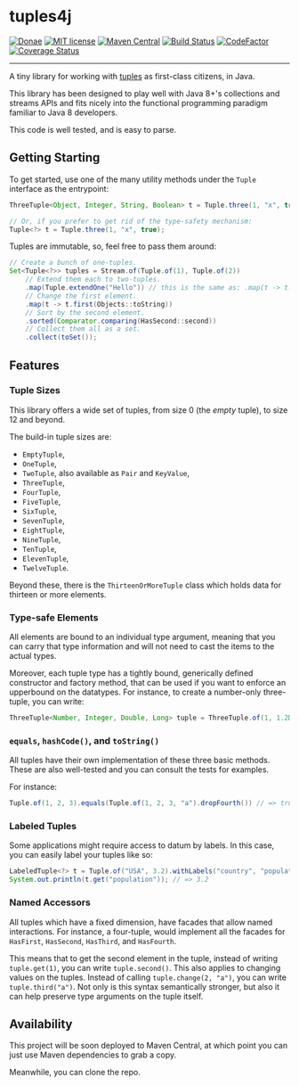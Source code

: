 # tuples4j

[![Donae](https://img.shields.io/badge/paypal-donate-yellow.svg)](https://paypal.me/mmnaseri)
[![MIT license](http://img.shields.io/badge/license-MIT-brightgreen.svg)](http://opensource.org/licenses/MIT)
[![Maven Central](https://maven-badges.herokuapp.com/maven-central/com.mmnaseri.utils/tuples4j/badge.svg)](https://maven-badges.herokuapp.com/maven-central/com.mmnaseri.utils/spring-data-mock)
[![Build Status](https://travis-ci.org/mmnaseri/tuples4j.svg?branch=master)](https://travis-ci.org/mmnaseri/tuples4j)
[![CodeFactor](https://www.codefactor.io/repository/github/mmnaseri/tuples4j/badge)](https://www.codefactor.io/repository/github/mmnaseri/tuples4j)
[![Coverage Status](https://coveralls.io/repos/github/mmnaseri/tuples4j/badge.svg)](https://coveralls.io/github/mmnaseri/tuples4j)

---

A tiny library for working with [tuples](https://en.wikipedia.org/wiki/Tuple) as first-class citizens, in Java.

This library has been designed to play well with Java 8+'s collections and streams APIs and fits nicely into the
functional programming paradigm familiar to Java 8 developers.

This code is well tested, and is easy to parse.

## Getting Starting  

To get started, use one of the many utility methods under the `Tuple` interface as the entrypoint:

```java
ThreeTuple<Object, Integer, String, Boolean> t = Tuple.three(1, "x", true);

// Or, if you prefer to get rid of the type-safety mechanism:
Tuple<?> t = Tuple.three(1, "x", true);
```

Tuples are immutable, so, feel free to pass them around:

```java
// Create a bunch of one-tuples.
Set<Tuple<?>> tuples = Stream.of(Tuple.of(1), Tuple.of(2))
    // Extend them each to two-tuples.
    .map(Tuple.extendOne("Hello")) // this is the same as: .map(t -> t.extend("Hello"))
    // Change the first element.
    .map(t -> t.first(Objects::toString))
    // Sort by the second element. 
    .sorted(Comparator.comparing(HasSecond::second))
    // Collect them all as a set.
    .collect(toSet());
```

## Features

### Tuple Sizes

This library offers a wide set of tuples, from size 0 (the *empty* tuple), to size 12 and beyond.

The build-in tuple sizes are:

  * `EmptyTuple`,
  * `OneTuple`,
  * `TwoTuple`, also available as `Pair` and `KeyValue`,
  * `ThreeTuple`,
  * `FourTuple`,
  * `FiveTuple`,
  * `SixTuple`,
  * `SevenTuple`,
  * `EightTuple`,
  * `NineTuple`,
  * `TenTuple`,
  * `ElevenTuple`,
  * `TwelveTuple`.

Beyond these, there is the `ThirteenOrMoreTuple` class which holds data for thirteen or more elements.

### Type-safe Elements

All elements are bound to an individual type argument, meaning that you can carry that type information
and will not need to cast the items to the actual types.

Moreover, each tuple type has a tightly bound, generically defined constructor and factory method, that
can be used if you want to enforce an upperbound on the datatypes. For instance, to create a number-only
three-tuple, you can write:

```java
ThreeTuple<Number, Integer, Double, Long> tuple = ThreeTuple.of(1, 1.2D, 3L);
```

### `equals`, `hashCode()`, and `toString()`

All tuples have their own implementation of these three basic methods. These are also well-tested
and you can consult the tests for examples.

For instance:

```java
Tuple.of(1, 2, 3).equals(Tuple.of(1, 2, 3, "a").dropFourth()) // => true
```

### Labeled Tuples

Some applications might require access to datum by labels. In this case, you can easily label your
tuples like so:

```java
LabeledTuple<?> t = Tuple.of("USA", 3.2).withLabels("country", "population");
System.out.println(t.get("population")); // => 3.2
```

### Named Accessors

All tuples which have a fixed dimension, have facades that allow named interactions. For instance,
a four-tuple, would implement all the facades for `HasFirst`, `HasSecond`, `HasThird`, and `HasFourth`.

This means that to get the second element in the tuple, instead of writing `tuple.get(1)`, you can
write `tuple.second()`. This also applies to changing values on the tuples. Instead of calling
`tuple.change(2, "a")`, you can write `tuple.third("a")`. Not only is this syntax semantically
stronger, but also it can help preserve type arguments on the tuple itself.

## Availability

This project will be soon deployed to Maven Central, at which point you can just use Maven dependencies to grab a copy.

Meanwhile, you can clone the repo.
